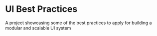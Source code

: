 # UI Best Practices
 A project showcasing some of the best practices to apply for building a modular and scalable UI system
